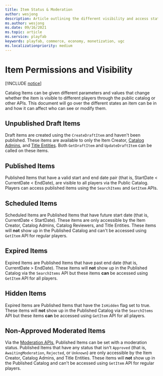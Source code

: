 ```yaml
---
title: Item Status & Moderation
author: wesjong
description: Article outlining the different visibility and access states an item can be in
ms.author: wesjong
ms.date: 09/16/2021
ms.topic: article
ms.service: playfab
keywords: playfab, commerce, economy, monetization, ugc
ms.localizationpriority: medium
---
```


# Item Permissions and Visibility

[!INCLUDE [notice](../../../includes/_economy-release.md)]

Catalog Items can be given different parameters and values that change whether the item is visible to different players through the public catalog or other APIs. This document will go over the different states an item can be in and how it can affect who can see or modify them.

## Unpublished Draft Items

Draft items are created using the `CreateDraftItem` and haven't been published. These items are available to only the Item Creator, [Catalog Admins](/gaming/playfab/features/economy/ugc/settings/#catalog-admins), and [Title Entities](/gaming/playfab/features/data/entities/#title). Both `GetDraftItem` and `UpdateDraftItem` can be called on these items.

## Published Items

Published Items that have a valid start and end date pair (that is, StartDate < CurrentDate < EndDate), are visible to all players via the Public Catalog. Players can access published items using the `SearchItems` and `GetItem` APIs.

## Scheduled Items

Scheduled Items are Published Items that have future start date (that is, CurrentDate < StartDate). These items are only accessible by the Item Creator, Catalog Admins, Catalog Reviewers, and Title Entities. These items will **not** show up in the Published Catalog and can't be accessed using `GetItem` API for regular players.

## Expired Items

Expired Items are Published Items that have past end date (that is, CurrentDate > EndDate). These items will **not** show up in the Published Catalog via the `SearchItems` API but these items **can** be accessed using `GetItem` API for all players.

## Hidden Items

Expired Items are Published Items that have the `IsHidden` flag set to true. These items will **not** show up in the Published Catalog via the `SearchItems` API but these items **can** be accessed using `GetItem` API for all players.

## Non-Approved Moderated Items

Via the [Moderation APIs](/gaming/playfab/features/economy/ugc/moderation), Published Items can be set with a moderation status. Published Items that have any status that isn't `Approved` (that is, `AwaitingModeration`, `Rejected`, or `Unknown`) are only accessible by the Item Creator, Catalog Admins, and Title Entities. These items will **not** show up in the Published Catalog and can't be accessed using `GetItem` API for regular players.

